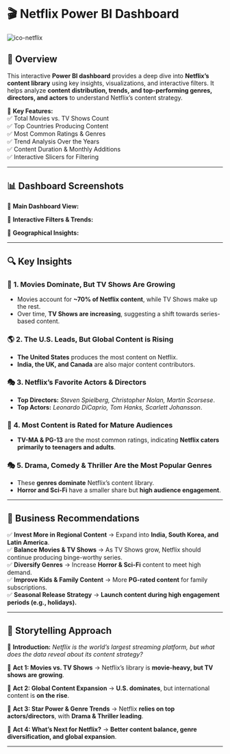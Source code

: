 # 🎬 Netflix Power BI Dashboard  

![ico-netflix](https://github.com/user-attachments/assets/1bbe5f4b-cd7e-486d-9b5c-29dae75f7241)
 

## 🚀 Overview  
This interactive **Power BI dashboard** provides a deep dive into **Netflix’s content library** using key insights, visualizations, and interactive filters. It helps analyze **content distribution, trends, and top-performing genres, directors, and actors** to understand Netflix’s content strategy.  

🔹 **Key Features:**  
✅ Total Movies vs. TV Shows Count  
✅ Top Countries Producing Content  
✅ Most Common Ratings & Genres  
✅ Trend Analysis Over the Years  
✅ Content Duration & Monthly Additions  
✅ Interactive Slicers for Filtering  

---

## 📊 **Dashboard Screenshots**  
📌 **Main Dashboard View:**  
 

📌 **Interactive Filters & Trends:**  
  

📌 **Geographical Insights:**  
  

---

## 🔍 **Key Insights**  

### 🎥 **1. Movies Dominate, But TV Shows Are Growing**
- Movies account for **~70% of Netflix content**, while TV Shows make up the rest.  
- Over time, **TV Shows are increasing**, suggesting a shift towards series-based content.  

### 🌎 **2. The U.S. Leads, But Global Content is Rising**  
- **The United States** produces the most content on Netflix.  
- **India, the UK, and Canada** are also major content contributors.  

### 🎭 **3. Netflix’s Favorite Actors & Directors**  
- **Top Directors:** *Steven Spielberg, Christopher Nolan, Martin Scorsese*.  
- **Top Actors:** *Leonardo DiCaprio, Tom Hanks, Scarlett Johansson*.  

### 🎫 **4. Most Content is Rated for Mature Audiences**  
- **TV-MA & PG-13** are the most common ratings, indicating **Netflix caters primarily to teenagers and adults**.  

### 🎭 **5. Drama, Comedy & Thriller Are the Most Popular Genres**  
- These **genres dominate** Netflix’s content library.  
- **Horror and Sci-Fi** have a smaller share but **high audience engagement**.  

---

## 📌 **Business Recommendations**  

✅ **Invest More in Regional Content** → Expand into **India, South Korea, and Latin America**.  
✅ **Balance Movies & TV Shows** → As TV Shows grow, Netflix should continue producing binge-worthy series.  
✅ **Diversify Genres** → Increase **Horror & Sci-Fi** content to meet high demand.  
✅ **Improve Kids & Family Content** → More **PG-rated content** for family subscriptions.  
✅ **Seasonal Release Strategy** → **Launch content during high engagement periods (e.g., holidays).**  

---

## 📖 **Storytelling Approach**  

📍 **Introduction:** *Netflix is the world’s largest streaming platform, but what does the data reveal about its content strategy?*  

📍 **Act 1: Movies vs. TV Shows** → Netflix’s library is **movie-heavy, but TV shows are growing**.  

📍 **Act 2: Global Content Expansion** → **U.S. dominates**, but international content is **on the rise**.  

📍 **Act 3: Star Power & Genre Trends** → Netflix **relies on top actors/directors**, with **Drama & Thriller leading**.  

📍 **Act 4: What’s Next for Netflix?** → **Better content balance, genre diversification, and global expansion**.  

---

